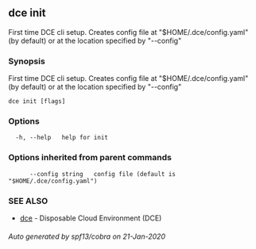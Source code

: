 ## dce init

First time DCE cli setup. Creates config file at "$HOME/.dce/config.yaml" (by default) or at the location specified by "--config"

### Synopsis

First time DCE cli setup. Creates config file at "$HOME/.dce/config.yaml" (by default) or at the location specified by "--config"

```
dce init [flags]
```

### Options

```
  -h, --help   help for init
```

### Options inherited from parent commands

```
      --config string   config file (default is "$HOME/.dce/config.yaml")
```

### SEE ALSO

* [dce](dce.md)	 - Disposable Cloud Environment (DCE)

###### Auto generated by spf13/cobra on 21-Jan-2020
